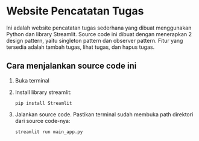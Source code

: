 # Website Pencatatan Tugas

Ini adalah website pencatatan tugas sederhana yang dibuat menggunakan Python dan library Streamlit. Source code ini dibuat dengan menerapkan 2 design pattern, yaitu singleton pattern dan observer pattern. Fitur yang tersedia adalah tambah tugas, lihat tugas, dan hapus tugas.

## Cara menjalankan source code ini

1. Buka terminal

2. Install library streamlit:
   ```
   pip install Streamlit
   ```
   
3. Jalankan source code. Pastikan terminal sudah membuka path direktori dari source code-nya:
   ```
   streamlit run main_app.py
   ```
